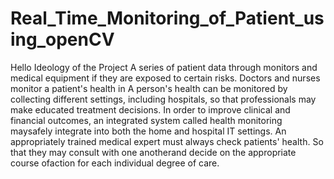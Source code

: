 # Real_Time_Monitoring_of_Patient_using_openCV
Hello 
Ideology of the Project
A series of patient data through monitors and medical equipment if they are exposed to certain risks. Doctors and nurses monitor a patient's health in A person's health can be monitored by collecting different settings, including hospitals, so that professionals may make educated treatment decisions. In order to improve clinical and financial outcomes, an integrated system called health monitoring maysafely integrate into both the home and hospital IT settings. An appropriately trained medical expert must always check patients' health.
So that they may consult with one anotherand decide on the appropriate course ofaction for each individual degree of care.
  
